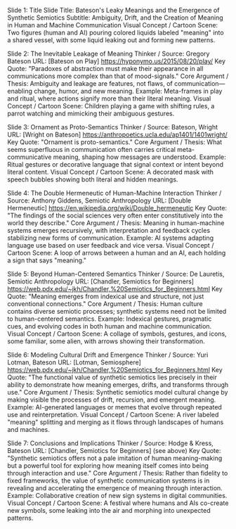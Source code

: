 Slide 1: Title Slide
Title: Bateson's Leaky Meanings and the Emergence of Synthetic Semiotics
Subtitle: Ambiguity, Drift, and the Creation of Meaning in Human and Machine Communication
Visual Concept / Cartoon Scene: Two figures (human and AI) pouring colored liquids labeled "meaning" into a shared vessel, with some liquid leaking out and forming new patterns.

Slide 2: The Inevitable Leakage of Meaning
Thinker / Source: Gregory Bateson
URL: [Bateson on Play] https://hyponymo.us/2015/08/20/play/
Key Quote: "Paradoxes of abstraction must make their appearance in all communications more complex than that of mood-signals."
Core Argument / Thesis: Ambiguity and leakage are features, not flaws, of communication—enabling change, humor, and new meaning.
Example: Meta-frames in play and ritual, where actions signify more than their literal meaning.
Visual Concept / Cartoon Scene: Children playing a game with shifting rules, a parrot watching and mimicking their ambiguous gestures.

Slide 3: Ornament as Proto-Semantics
Thinker / Source: Bateson, Wright
URL: [Wright on Bateson] https://anthropoetics.ucla.edu/ap1401/1401wright/
Key Quote: "Ornament is proto-semantics."
Core Argument / Thesis: What seems superfluous in communication often carries critical meta-communicative meaning, shaping how messages are understood.
Example: Ritual gestures or decorative language that signal context or intent beyond literal content.
Visual Concept / Cartoon Scene: A decorated mask with speech bubbles showing both literal and hidden meanings.

Slide 4: The Double Hermeneutic of Human-Machine Interaction
Thinker / Source: Anthony Giddens, Semiotic Anthropology
URL: [Double Hermeneutic] https://en.wikipedia.org/wiki/Double_hermeneutic
Key Quote: "The findings of the social sciences very often enter constitutively into the world they describe."
Core Argument / Thesis: Meaning in human-machine systems emerges recursively, with interpretation and feedback cycles stabilizing new forms of communication.
Example: AI systems adapting language use based on user feedback and vice versa.
Visual Concept / Cartoon Scene: A loop of arrows between a human and an AI, each holding a sign that says "meaning."

Slide 5: Beyond Human-Centered Semantics
Thinker / Source: De Lauretis, Semiotic Anthropology
URL: [Chandler, Semiotics for Beginners] https://web.pdx.edu/~jkh/Chandler,%20Semiotics_for_Beginners.html
Key Quote: "Meaning emerges from indexical use and structure, not just conventional connections."
Core Argument / Thesis: Human culture contains diverse semiotic processes; synthetic systems need not be limited to human-centered semantics.
Example: Indexical gestures, pragmatic cues, and evolving codes in both human and machine communication.
Visual Concept / Cartoon Scene: A collage of symbols, gestures, and icons, some familiar, some alien, with arrows showing their transformation.

Slide 6: Modeling Cultural Drift and Emergence
Thinker / Source: Yuri Lotman, Bateson
URL: [Lotman, Semiosphere] https://web.pdx.edu/~jkh/Chandler,%20Semiotics_for_Beginners.html
Key Quote: "The functional value of synthetic semiotics lies precisely in their ability to demonstrate how meaning emerges, drifts, and transforms through use."
Core Argument / Thesis: Synthetic semiotics model cultural change by making visible the processes of drift, recursion, and emergent meaning.
Example: AI-generated languages or memes that evolve through repeated use and reinterpretation.
Visual Concept / Cartoon Scene: A river labeled "meaning" splitting and merging as it flows through landscapes of humans and machines.

Slide 7: Conclusions and Implications
Thinker / Source: Hodge & Kress, Bateson
URL: [Chandler, Semiotics for Beginners] (see above)
Key Quote: "Synthetic semiotics offers not a pale imitation of human meaning-making but a powerful tool for exploring how meaning itself comes into being through interaction and use."
Core Argument / Thesis: Rather than fidelity to fixed frameworks, the value of synthetic communication systems is in revealing and accelerating the emergence of meaning through interaction.
Example: Collaborative creation of new sign systems in digital communities.
Visual Concept / Cartoon Scene: A festival where humans and AIs co-create new symbols, some leaking into the air and morphing into unexpected patterns.
